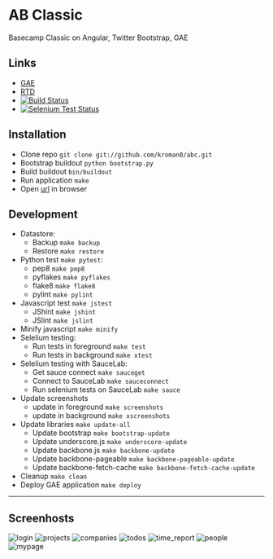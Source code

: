 AB Classic
==========

Basecamp Classic on Angular, Twitter Bootstrap, GAE

Links
-----

- [GAE](https://ab-classic.appspot.com/)
- [RTD](https://ab-classic.readthedocs.org/)
- [![Build Status](https://travis-ci.org/kroman0/ab-classic.png)](https://travis-ci.org/kroman0/ab-classic)
- [![Selenium Test Status](https://saucelabs.com/buildstatus/ab-classic)](https://saucelabs.com/u/ab-classic)

Installation
------------

- Clone repo `git clone git://github.com/kroman0/abc.git`
- Bootstrap buildout `python bootstrap.py`
- Build buildout `bin/buildout`
- Run application `make`
- Open [url](http://localhost:8080/) in browser

Development
-----------

- Datastore:
  - Backup `make backup`
  - Restore `make restore`
- Python test `make pytest`:
  - pep8 `make pep8`
  - pyflakes `make pyflakes`
  - flake8 `make flake8`
  - pylint `make pylint`
- Javascript test `make jstest` 
  - JShint `make jshint`
  - JSlint `make jslint`
- Minify javascript `make minify`
- Selelium testing:
  - Run tests in foreground `make test`
  - Run tests in background `make xtest`
- Selelium testing with SauceLab:
  - Get sauce connect `make sauceget`
  - Connect to SauceLab `make sauceconnect`
  - Run selenium tests on SauceLab `make sauce`
- Update screenshots
  - update in foreground `make screenshots`
  - update in background `make xscreenshots`
- Update libraries `make update-all`
  - Update bootstrap `make bootstrap-update`
  - Update underscore.js `make underscore-update`
  - Update backbone.js `make backbone-update`
  - Update backbone-pageable `make backbone-pageable-update`
  - Update backbone-fetch-cache `make backbone-fetch-cache-update`
- Cleanup `make clean`
- Deploy GAE application `make deploy`

- - -

Screenhosts
-----------

![login](/docs/login.png "login")
![projects](/docs/projects.png "projects")
![companies](/docs/companies.png "companies")
![todos](/docs/todos.png "todos")
![time_report](/docs/time_report.png "time_report")
![people](/docs/people.png "people")
![mypage](/docs/mypage.png "mypage")

